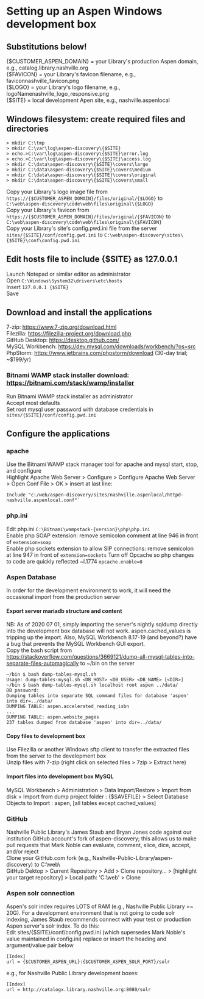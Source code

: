 # Setting up an Aspen Windows development box

## Substitutions below!
{$CUSTOMER_ASPEN_DOMAIN} = your Library's production Aspen domain, e.g., catalog.library.nashville.org  
{$FAVICON} = your Library's favicon filename, e.g., faviconnashville_favicon.png  
{$LOGO} = your Library's logo filename, e.g., logoNamenashville_logo_responsive.png  
{$SITE} = local development Apen site, e.g., nashville.aspenlocal

## Windows filesystem: create required files and directories

```
> mkdir C:\tmp
> mkdir C:\var\log\aspen-discovery\{$SITE}
> echo.>C:\var\log\aspen-discovery\{$SITE}\error.log
> echo.>C:\var\log\aspen-discovery\{$SITE}\access.log
> mkdir C:\data\aspen-discovery\{$SITE}\covers\large
> mkdir C:\data\aspen-discovery\{$SITE}\covers\medium
> mkdir C:\data\aspen-discovery\{$SITE}\covers\original
> mkdir C:\data\aspen-discovery\{$SITE}\covers\small
```

Copy your Library's logo image file from `https://{$CUSTOMER_ASPEN_DOMAIN}/files/original/{$LOGO}` to `C:\web\aspen-discovery\code\web\files\original\{$LOGO}`  
Copy your Library's favicon from `https://{$CUSTOMER_ASPEN_DOMAIN}/files/original/{$FAVICON}` to `C:\web\aspen-discovery\code\web\files\original\{$FAVICON}`  
Copy your Library's site's config.pwd.ini file from the server `sites/{$SITE}/conf/config.pwd.ini` to `C:\web\aspen-discovery\sites\{$SITE}\conf\config.pwd.ini`  

## Edit hosts file to include {$SITE} as 127.0.0.1
Launch Notepad or similar editor as administrator  
Open `C:\Windows\System32\drivers\etc\hosts`  
Insert `127.0.0.1 {$SITE}`  
Save  

## Download and install the applications
7-zip: https://www.7-zip.org/download.html  
Filezilla: https://filezilla-project.org/download.php  
GitHub Desktop: https://desktop.github.com/  
MySQL Workbench: https://dev.mysql.com/downloads/workbench/?os=src  
PhpStorm: https://www.jetbrains.com/phpstorm/download (30-day trial; ~$199/yr)  

### Bitnami WAMP stack installer download: https://bitnami.com/stack/wamp/installer
Run Bitnami WAMP stack installer as administrator  
Accept most defaults  
Set root mysql user password with database credentials in `sites/{$SITE}/conf/config.pwd.ini`  

## Configure the applications

### apache
Use the Bitnami WAMP stack manager tool for apache and mysql start, stop, and configure  
Highlight Apache Web Server > Configure > Configure Apache Web Server > Open Conf File > OK > insert at last line:  

```
Include "c:/web/aspen-discovery/sites/nashville.aspenlocal/httpd-nashville.aspenlocal.conf"`
```

### php.ini
Edit php.ini `C:\Bitnami\wampstack-{version}\php\php.ini`  
Enable php SOAP extension: remove semicolon comment at line 946 in front of `extension=soap`  
Enable php sockets extension to allow SIP connections: remove semicolon at line 947 in front of `extension=sockets`
Turn off Opcache so php changes to code are quickly reflected ~l.1774 `opcache.enable=0`  

### Aspen Database
In order for the development environment to work, it will need the occasional import from the production server   

#### Export server mariadb structure and content
NB: As of 2020 07 01, simply importing the server's nightly sqldump directly into the development box database will not work. aspen.cached_values is tripping up the import. Also, MySQL Workbench 8.17-19 (and beyond?) have a bug that prevents the MySQL Workbench GUI export.  
Copy the bash script from https://stackoverflow.com/questions/3669121/dump-all-mysql-tables-into-separate-files-automagically to ~/bin on the server  

```
~/bin $ bash dump-tables-mysql.sh
Usage: dump-tables-mysql.sh <DB_HOST> <DB_USER> <DB_NAME> [<DIR>]
~/bin $ bash dump-tables-mysql.sh localhost root aspen ../data/
DB password:
Dumping tables into separate SQL command files for database 'aspen' into dir=../data/
DUMPING TABLE: aspen.accelerated_reading_isbn
...
DUMPING TABLE: aspen.website_pages
237 tables dumped from database 'aspen' into dir=../data/
```

#### Copy files to development box
Use Filezilla or another Windows sftp client to transfer the extracted files from the server to the development box  
Unzip files with 7-zip (right click on selected files > 7zip > Extract here)  

#### Import files into development box MySQL
MySQL Workbench > Administration > Data Import/Restore > Import from disk > Import from dump project folder : {$SAVEFILE} > Select Database Objects to Import : aspen, [all tables except cached_values]  

### GitHub
Nashville Public Library's James Staub and Bryan Jones code against our institution GitHub account's fork of aspen-discovery; this allows us to make pull requests that Mark Noble can evaluate, comment, slice, dice, accept, and/or reject  
Clone your GitHub.com fork (e.g., Nashville-Public-Library/aspen-discovery) to C:\web\  
GitHub Dektop > Current Repository > Add > Clone repository... > [highlight your target repository] > Local path: 'C:\web' > Clone  

### Aspen solr connection
Aspen's solr index requires LOTS of RAM (e.g., Nashville Public Library =~ 20G). For a development environment that is not going to code solr indexing, James Staub recommends connect with your test or production Aspen server's solr index. To do this:  
Edit sites/{$SITE}/conf/config.pwd.ini (which supersedes Mark Noble's value maintained in config.ini) replace or insert the heading and argument/value pair below  

```
[Index]
url = {$CUSTOMER_ASPEN_URL}:{$CUSTOMER_ASPEN_SOLR_PORT}/solr
```

e.g., for Nashville Public Library development boxes:  

```
[Index]
url = http://catalogx.library.nashville.org:8080/solr
```
